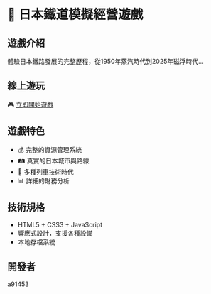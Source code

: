 # 🚅 日本鐵道模擬經營遊戲

## 遊戲介紹
體驗日本鐵路發展的完整歷程，從1950年蒸汽時代到2025年磁浮時代...

## 線上遊玩
🎮 [立即開始遊戲](https://a91453.github.io/japan-railway-sim/)

## 遊戲特色
- 💰 完整的資源管理系統
- 🛤️ 真實的日本城市與路線
- 🚄 多種列車技術時代
- 📊 詳細的財務分析

## 技術規格
- HTML5 + CSS3 + JavaScript
- 響應式設計，支援各種設備
- 本地存檔系統

## 開發者
a91453
